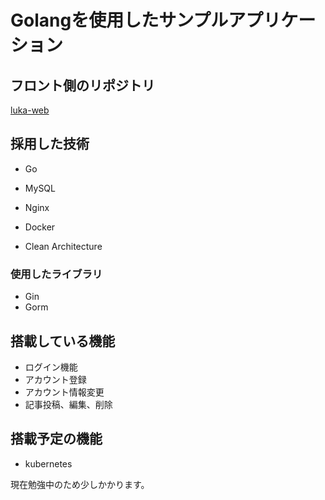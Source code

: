 # Golangを使用したサンプルアプリケーション

## フロント側のリポジトリ

[luka-web](https://github.com/takeuchi-shogo/luka-web)

## 採用した技術

- Go
- MySQL
- Nginx
- Docker

- Clean Architecture

### 使用したライブラリ

- Gin
- Gorm

## 搭載している機能

- ログイン機能
- アカウント登録
- アカウント情報変更
- 記事投稿、編集、削除

## 搭載予定の機能

- kubernetes

現在勉強中のため少しかかります。
